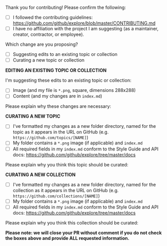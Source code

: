 Thank you for contributing! Please confirm the following:

- [ ] I followed the contributing guidelines: https://github.com/github/explore/blob/master/CONTRIBUTING.md
- [ ] I have no affiliation with the project I am suggesting (as a maintainer, creator, contractor, or employee).

Which change are you proposing?

  - [ ] Suggesting edits to an existing topic or collection
  - [ ] Curating a new topic or collection

************EDITING AN EXISTING TOPIC OR COLLECTION************

I'm suggesting these edits to an existing topic or collection:
- [ ] Image (and my file is `*.png`, square, dimensions 288x288)
- [ ] Content (and my changes are in `index.md`)

Please explain why these changes are necessary:


************CURATING A NEW TOPIC************

- [ ] I've formatted my changes as a new folder directory, named for the topic as it appears in the URL on GitHub (e.g. `https://github.com/topics/[NAME]`)
- [ ] My folder contains a `*.png` image (if applicable) and `index.md`
- [ ] All required fields in my `index.md` conform to the Style Guide and API docs: https://github.com/github/explore/tree/master/docs

Please explain why you think this topic should be curated:


************CURATING A NEW COLLECTION************

- [ ] I've formatted my changes as a new folder directory, named for the collection as it appears in the URL on GitHub (e.g. `https://github.com/collections/[NAME]`)
- [ ] My folder contains a `*.png` image (if applicable) and `index.md`
- [ ] All required fields in my `index.md` conform to the Style Guide and API docs: https://github.com/github/explore/tree/master/docs

Please explain why you think this collection should be curated:


**Please note: we will close your PR without comment if you do not check the boxes above and provide ALL requested information.**
